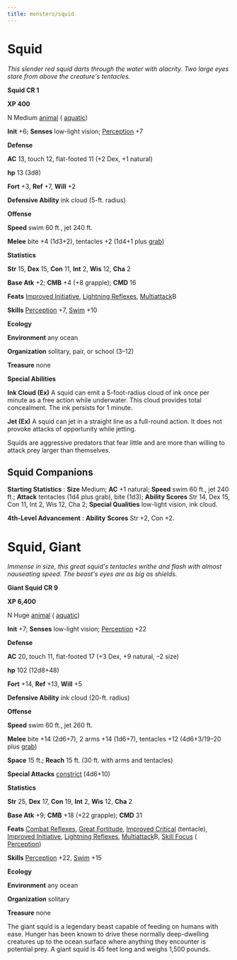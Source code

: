 ```yaml
---
title: monsters/squid
---
```

# Squid

_This slender red squid darts through the water with alacrity. Two large eyes stare from above the creature's tentacles._

**Squid CR 1**

**XP 400**

N Medium [animal](creatureTypes.md#_animal) ( [aquatic](creatureTypes.md#_aquatic-subtype))

**Init** +6; **Senses** low-light vision; [Perception](../skills/perception.md#_perception) +7

**Defense**

**AC** 13, touch 12, flat-footed 11 (+2 Dex, +1 natural)

**hp** 13 (3d8)

**Fort** +3, **Ref** +7, **Will** +2

**Defensive Ability** ink cloud (5-ft. radius)

**Offense**

**Speed** swim 60 ft., jet 240 ft.

**Melee** bite +4 (1d3+2), tentacles +2 (1d4+1 plus [grab](universalMonsterRules.md#_grab))

**Statistics**

**Str** 15, **Dex** 15, **Con** 11, **Int** 2, **Wis** 12, **Cha** 2

**Base Atk** +2; **CMB** +4 (+8 grapple); **CMD** 16

**Feats** [Improved Initiative](../feats.md#_improved-initiative), [Lightning Reflexes](../feats.md#_lightning-reflexes), [Multiattack](monsterFeats.md#_multiattack)B

**Skills** [Perception](../skills/perception.md#_perception) +7, [Swim](../skills/swim.md#_swim) +10

**Ecology**

**Environment** any ocean

**Organization** solitary, pair, or school (3–12)

**Treasure** none

**Special Abilities**

**Ink Cloud (Ex)** A squid can emit a 5-foot-radius cloud of ink once per minute as a free action while underwater. This cloud provides total concealment. The ink persists for 1 minute.

**Jet (Ex)** A squid can jet in a straight line as a full-round action. It does not provoke attacks of opportunity while jetting.

Squids are aggressive predators that fear little and are more than willing to attack prey larger than themselves.

## Squid Companions

**Starting Statistics** : **Size** Medium; **AC** +1 natural; **Speed** swim 60 ft., jet 240 ft.; **Attack** tentacles (1d4 plus grab), bite (1d3); **Ability Scores** Str 14, Dex 15, Con 11, Int 2, Wis 12, Cha 2; **Special Qualities** low-light vision, ink cloud.

**4th-Level Advancement** : **Ability**  **Scores** Str +2, Con +2.

# Squid, Giant

_Immense in size, this great squid's tentacles writhe and flash with almost nauseating speed. The beast's eyes are as big as shields._

**Giant Squid CR 9**

**XP 6,400**

N Huge [animal](creatureTypes.md#_animal) ( [aquatic](creatureTypes.md#_aquatic-subtype))

**Init** +7; **Senses** low-light vision; [Perception](../skills/perception.md#_perception) +22

**Defense**

**AC** 20, touch 11, flat-footed 17 (+3 Dex, +9 natural, –2 size)

**hp** 102 (12d8+48)

**Fort** +14, **Ref** +13, **Will** +5

**Defensive Ability** ink cloud (20-ft. radius)

**Offense**

**Speed** swim 60 ft., jet 260 ft.

**Melee** bite +14 (2d6+7), 2 arms +14 (1d6+7), tentacles +12 (4d6+3/19–20 plus [grab](universalMonsterRules.md#_grab))

**Space** 15 ft.; **Reach** 15 ft. (30 ft. with arms and tentacles)

**Special Attacks** [constrict](universalMonsterRules.md#_constrict) (4d6+10)

**Statistics**

**Str** 25, **Dex** 17, **Con** 19, **Int** 2, **Wis** 12, **Cha** 2

**Base Atk** +9; **CMB** +18 (+22 grapple); **CMD** 31

**Feats** [Combat Reflexes](../feats.md#_combat-reflexes), [Great Fortitude](../feats.md#_great-fortitude), [Improved Critical](../feats.md#_improved-critical) (tentacle), [Improved Initiative](../feats.md#_improved-initiative), [Lightning Reflexes](../feats.md#_lightning-reflexes), [Multiattack](monsterFeats.md#_multiattack)B, [Skill Focus](../feats.md#_skill-focus) ( [Perception](../skills/perception.md#_perception))

**Skills** [Perception](../skills/perception.md#_perception) +22, [Swim](../skills/swim.md#_swim) +15

**Ecology**

**Environment** any ocean

**Organization** solitary

**Treasure** none

The giant squid is a legendary beast capable of feeding on humans with ease. Hunger has been known to drive these normally deep-dwelling creatures up to the ocean surface where anything they encounter is potential prey. A giant squid is 45 feet long and weighs 1,500 pounds.

